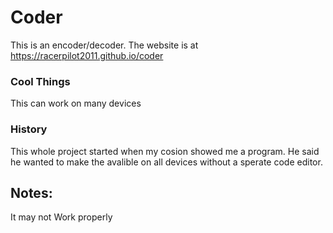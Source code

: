 # Coder
This is an encoder/decoder. The website is at https://racerpilot2011.github.io/coder
### Cool Things
This can work on many devices
### History
This whole project started when my cosion showed me a program. He said he wanted to make the avalible on all devices without a sperate code editor.

## Notes:
It may not Work properly
